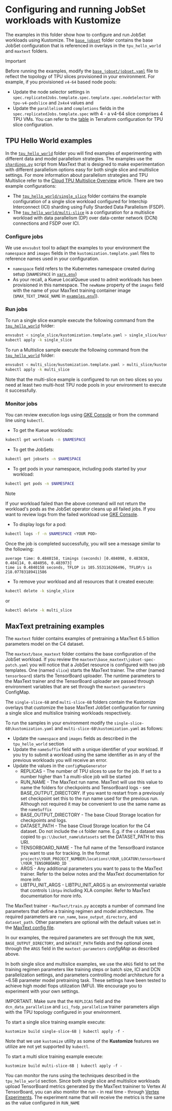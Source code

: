 # Configuring and running JobSet workloads with Kustomize


The examples in this folder show how to configure and run JobSet workloads using Kustomize. The [`base_jobset`](base_jobset) folder contains the base JobSet configuration that is referenced in overlays in the `tpu_hello_world` and `maxtext` folders.

> [!IMPORTANT]
> Before running the examples, modify the [`base_jobset/jobset.yaml`](base_jobset/jobset.yaml) file to reflect the topology of TPU slices provisioned in your environment. 
> For example, if you provisioned `v4-64` based node pools:
> - Update the node selector settings in  `spec.replicatedJobs.template.spec.template.spec.nodeSelector` with `tpu-v4-podslice` and `2x4x4` values and 
> - Update the `parallelism` and `completions` fields in the `spec.replicatedJobs.template.spec` with 4 - a v4-64 slice comprises 4 TPU VMs. 
> You can refer to the [table](../../README.md#input-variables-in-the-terraform-configuration) in Terraform configuration for TPU slice configuration. 


## TPU Hello World examples

In the [`tpu_hello_world`](tpu_hello_world/) folder you will find examples of experimenting with different data and model parallelism strategies. The examples use the [`shardings.py`](https://github.com/google/maxtext/blob/main/pedagogical_examples/shardings.py) script from MaxText that is designed to make experimentation with different parallelism options easy for both single slice and multislice settings. For more information about parallelism strategies and TPU Multislice refer to the [Cloud TPU Multislice Overview](https://cloud.google.com/tpu/docs/multislice-introduction) article. There are two example configurations:

- The [`tpu_hello_world/single_slice`](tpu_hello_world/single_slice) folder contains the example configuration of a single slice workload configured for  Interchip Interconnect (ICI) sharding using Fully Sharded Data Parallelism (FSDP). 
- The [`tpu_hello_world/multi-slice`](tpu_hello_world/multi-slice) is a configuration for a multislice workload with data parallelism (DP) over data-center network (DCN) connections and FSDP over ICI.

### Configure jobs

We use `envsubst` tool to adapt the examples to your environment the `namespace` and `images` fields in the `kustomization.template.yaml` files to reference names used in your configuration. 
- `namespace` field refers to the Kubernetes namespace created during setup (`$NAMESPACE` in [`vars.env`](../../env_setup/vars.env))
- As your recall, a Kueue LocalQueue used to admit workloads has been provisioned in this namespace. The `newName` property of the `images` field with the name of your MaxText training container image (`$MAX_TEXT_IMAGE_NAME` in [`examples.env`](../examples.env)]).

### Run jobs

To run a single slice example execute the following command from the [`tpu_hello_world`](tpu_hello_world) folder:

```bash
envsubst < single_slice/kustomization.template.yaml > single_slice/kustomization.yaml
kubectl apply -k single_slice
```

To run a Multislice sample execute the following command from the [`tpu_hello_world`](tpu_hello_world) folder:

```bash
envsubst < multi_slice/kustomization.template.yaml > multi_slice/kustomization.yaml
kubectl apply -k multi_slice
```

Note that the multi-slice example is configured to run on two slices so you need at least two multi-host TPU node pools in your environment to execute it successfully.

### Monitor jobs

You can review execution logs using [GKE Console](https://console.cloud.google.com/kubernetes/workload/overview) or from the command line using `kubectl`.

- To get the Kueue workloads:
```bash
kubectl get workloads -n $NAMESPACE
```

- To get the JobSets:
```bash
kubectl get jobsets -n $NAMESPACE
```

- To get pods in your namespace, including pods started by your workload:
```bash
kubectl get pods -n $NAMESPACE
```

> [!NOTE]
> If your workload failed than the above command will not return the workload's pods as the JobSet operator cleans up all failed jobs. If you want to review logs from the failed workload use [GKE Console](https://console.cloud.google.com/kubernetes/workload/overview).

- To display logs for a pod:
```bash
kubectl logs -f -n $NAMESPACE <YOUR POD>
```

Once the job is completed successfully, you will see a message similar to the following:
```
average time: 0.4840158, timings (seconds) [0.484098, 0.483838, 0.484114, 0.484056, 0.483973]
time is 0.4840158 seconds, TFLOP is 105.553116266496, TFLOP/s is 218.07783189411586
```

- To remove your workload and all resources that it created execute:
```bash
kubectl delete -k single_slice
```
or
```bash
kubectl delete -k multi_slice
```

## MaxText pretraining examples

The `maxtext` folder contains examples of pretraining a MaxText 6.5 billion parameters model on the C4 dataset.

The `maxtext/base_maxtext` folder contains the base configuration of the JobSet workload. If you review the `maxtext\base_maxtext\jobset-spec-patch.yaml` you will notice that a JobSet resource is configured with two job templates. One (named `slice`) starts the MaxText trainer. The other (named `tensorboard`) starts the TensorBoard uploader. The runtime parameters to the MaxText trainer and the TensorBoard uploader are passed through environment variables that are set through the `maxtext-parameters` ConfigMap.

The `single-slice-6B` and `multi-slice-6B` folders contain the Kustomize overlays that customize the base MaxText JobSet configuration for running a single slice and multislice training workloads respectively.

To run the samples in your environment modify the `single-slice-6B\kustomization.yaml` and `multi-slice-6B\kustomization.yaml` as follows:

- Update the `namespace` and `images` fields as described in the `tpu_hello_world` section
- Update the `nameSuffix` field with a unique identifier of your workload. If you try to submit a workload using the same identifier as in any of the previous workloads you will receive an error.
- Update the values in the `configMapGenerator` 
  - REPLICAS - The number of TPU slices to use for the job. If set to a number higher than 1 a multi-slice job will be started
  - RUN_NAME - The MaxText run name. MaxText will use this value to name the folders for checkpoints and TensorBoard logs - see BASE_OUTPUT_DIRECTORY. If you want to restart from a previously set checkpoint set this to the run name used for the previous run. Although not required it may be convenient to use the same name as the `nameSuffix`
  - BASE_OUTPUT_DIRECTORY - The base Cloud Storage location for checkpoints and logs.
  - DATASET_PATH - The base Cloud Storage location for the C4 dataset. Do not include the `c4` folder name. E.g. if the `c4` dataset was copied to `gs:\\bucket_name\datasets` set the DATASET_PATH to this URI.
  - TENSORBOARD_NAME - The full name of the TensorBoard instance you want to use for tracking. In the format `projects\YOUR_PROJECT_NUMBER\locations\YOUR_LOCATON\tensorboard\YOUR_TENSORBOARD_ID`
  - ARGS - Any additional parameters you want to pass to the MaxText trainer. Refer to the below notes and the MaxText documentation for more info
  - LIBTPU_INIT_ARGS - LIBTPU_INIT_ARGS is an environmental variable that controls `libtpu` including XLA compiler. Refer to MaxText documentation for more info.


The MaxText trainer - `MaxText/train.py` accepts a number of command line parameters that define a training regimen and model architecture. The required parameters are `run_name`, `base_output_directory`, and `dataset_path`. Other parameters are optional with the default values set in the [MaxText config file](https://github.com/google/maxtext/blob/main/MaxText/configs/base.yml). 

In our examples, the required parameters are set through the `RUN_NAME`, `BASE_OUTPUT_DIRECTORY`, and `DATASET_PATH` fields and the optional ones through the `ARGS` field in the `maxtext-parameters` *configMap* as described above. 

In both single slice and multislice examples, we use the `ARGS` field to set the training regimen parameters like training steps or batch size,  ICI and DCN parallelization settings, and parameters controlling model architecture for a ~6.5B parameter model pretraining task. These settings have been tested to achieve high model flops utilization (MFU). We encourage you to experiment with your own settings.

IMPORTANT. Make sure that the `REPLICAS` field and the `dcn_data_parallelism` and `ici_fsdp_parallelism` trainer parameters align with the TPU topology configured in your environment.

To start a single slice training example execute:

```
kustomize build single-slice-6B | kubectl apply -f -

```

Note that we use `kustomize` utility as some of the **Kustomize** features we utilize are not yet supported by `kubectl`.

To start a multi slice training example execute:

```
kustomize build multi-slice-6B | kubectl apply -f -
```

You can monitor the runs using the techniques described in the `tpu_hello_world` section. Since both single slice and multislice workloads  upload TensorBoard metrics generated by the MaxText traininer to Vertex AI TensorBoard, you can also monitor the run - in real time - through [Vertex Experiments](https://console.cloud.google.com/vertex-ai/experiments/experiments). The experiment name that will receive the metrics is the same as the value configured in `RUN_NAME`









